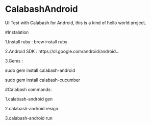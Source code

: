 # CalabashAndroid
UI Test with Calabash for Android, this is a kind of hello world project.

#Instalation
<p>1.Install ruby : brew install ruby</p>
<p>2.Android SDK : https://dl.google.com/android/android...</p>
<p>3.Gems :</p>
<p>sudo gem install calabash-android</p>
<p>sudo gem install calabash-cucumber</p>

#Calabash commands:
<p>1.calabash-android gen</p>
<p>2.calabash-android resign</p>
<p>3.calabash-android run</p>
